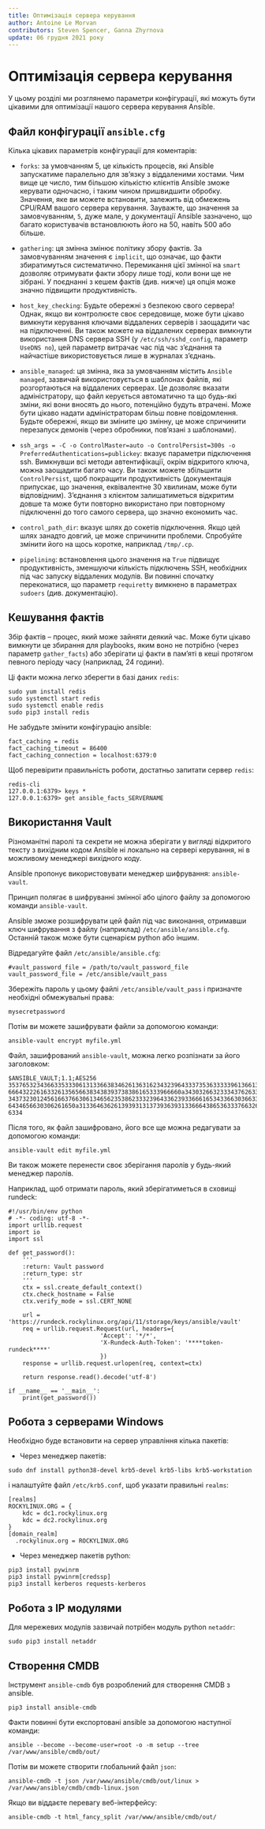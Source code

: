 ```yaml
---
title: Оптимізація сервера керування
author: Antoine Le Morvan
contributors: Steven Spencer, Ganna Zhyrnova
update: 06 грудня 2021 року
---
```


# Оптимізація сервера керування

У цьому розділі ми розглянемо параметри конфігурації, які можуть бути цікавими для оптимізації нашого сервера керування Ansible.

## Файл конфігурації `ansible.cfg`

Кілька цікавих параметрів конфігурації для коментарів:

* `forks`: за умовчанням 5, це кількість процесів, які Ansible запускатиме паралельно для зв’язку з віддаленими хостами. Чим вище це число, тим більшою кількістю клієнтів Ansible зможе керувати одночасно, і таким чином пришвидшити обробку. Значення, яке ви можете встановити, залежить від обмежень CPU/RAM вашого сервера керування. Зауважте, що значення за замовчуванням, `5`, дуже мале, у документації Ansible зазначено, що багато користувачів встановлюють його на 50, навіть 500 або більше.

* `gathering`: ця змінна змінює політику збору фактів. За замовчуванням значення є `implicit`, що означає, що факти збиратимуться систематично. Перемикання цієї змінної на `smart` дозволяє отримувати факти збору лише тоді, коли вони ще не зібрані. У поєднанні з кешем фактів (див. нижче) ця опція може значно підвищити продуктивність.

* `host_key_checking`: Будьте обережні з безпекою свого сервера! Однак, якщо ви контролюєте своє середовище, може бути цікаво вимкнути керування ключами віддалених серверів і заощадити час на підключенні. Ви також можете на віддалених серверах вимкнути використання DNS сервера SSH (у `/etc/ssh/sshd_config`, параметр `UseDNS no`), цей параметр витрачає час під час з’єднання та найчастіше використовується лише в журналах з’єднань.

* `ansible_managed`: ця змінна, яка за умовчанням містить `Ansible managed`, зазвичай використовується в шаблонах файлів, які розгортаються на віддалених серверах. Це дозволяє вказати адміністратору, що файл керується автоматично та що будь-які зміни, які вони вносять до нього, потенційно будуть втрачені. Може бути цікаво надати адміністраторам більш повне повідомлення. Будьте обережні, якщо ви зміните цю змінну, це може спричинити перезапуск демонів (через обробники, пов’язані з шаблонами).

* `ssh_args = -C -o ControlMaster=auto -o ControlPersist=300s -o PreferredAuthentications=publickey`: вказує параметри підключення ssh. Вимкнувши всі методи автентифікації, окрім відкритого ключа, можна заощадити багато часу. Ви також можете збільшити `ControlPersist`, щоб покращити продуктивність (документація припускає, що значення, еквівалентне 30 хвилинам, може бути відповідним). З’єднання з клієнтом залишатиметься відкритим довше та може бути повторно використано при повторному підключенні до того самого сервера, що значно економить час.

* `control_path_dir`: вказує шлях до сокетів підключення. Якщо цей шлях занадто довгий, це може спричинити проблеми. Спробуйте змінити його на щось коротке, наприклад `/tmp/.cp`.

* `pipelining`: встановлення цього значення на `True` підвищує продуктивність, зменшуючи кількість підключень SSH, необхідних під час запуску віддалених модулів. Ви повинні спочатку переконатися, що параметр `requiretty` вимкнено в параметрах `sudoers` (див. документацію).

## Кешування фактів

Збір фактів – процес, який може зайняти деякий час. Може бути цікаво вимкнути це збирання для playbooks, яким воно не потрібно (через параметр `gather_facts`) або зберігати ці факти в пам’яті в кеші протягом певного періоду часу (наприклад, 24 години).

Ці факти можна легко зберегти в базі даних `redis`:

```
sudo yum install redis
sudo systemctl start redis
sudo systemctl enable redis
sudo pip3 install redis
```

Не забудьте змінити конфігурацію ansible:

```
fact_caching = redis
fact_caching_timeout = 86400
fact_caching_connection = localhost:6379:0
```

Щоб перевірити правильність роботи, достатньо запитати сервер `redis`:

```
redis-cli
127.0.0.1:6379> keys *
127.0.0.1:6379> get ansible_facts_SERVERNAME
```

## Використання Vault

Різноманітні паролі та секрети не можна зберігати у вигляді відкритого тексту з вихідним кодом Ansible ні локально на сервері керування, ні в можливому менеджері вихідного коду.

Ansible пропонує використовувати менеджер шифрування: `ansible-vault`.

Принцип полягає в шифруванні змінної або цілого файлу за допомогою команди `ansible-vault`.

Ansible зможе розшифрувати цей файл під час виконання, отримавши ключ шифрування з файлу (наприклад) `/etc/ansible/ansible.cfg`. Останній також може бути сценарієм python або іншим.

Відредагуйте файл `/etc/ansible/ansible.cfg`:

```
#vault_password_file = /path/to/vault_password_file
vault_password_file = /etc/ansible/vault_pass
```

Збережіть пароль у цьому файлі `/etc/ansible/vault_pass` і призначте необхідні обмежувальні права:

```
mysecretpassword
```

Потім ви можете зашифрувати файли за допомогою команди:

```
ansible-vault encrypt myfile.yml
```

Файл, зашифрований `ansible-vault`, можна легко розпізнати за його заголовком:

```
$ANSIBLE_VAULT;1.1;AES256
35376532343663353330613133663834626136316234323964333735363333396136613266383966
6664322261633261356566383438393738386165333966660a343032663233343762633936313630
34373230124561663766306134656235386233323964336239336661653433663036633334366661
6434656630306261650a313364636261393931313739363931336664386536333766326264633330
6334
```

Після того, як файл зашифровано, його все ще можна редагувати за допомогою команди:

```
ansible-vault edit myfile.yml
```

Ви також можете перенести своє зберігання паролів у будь-який менеджер паролів.

Наприклад, щоб отримати пароль, який зберігатиметься в сховищі rundeck:

```
#!/usr/bin/env python
# -*- coding: utf-8 -*-
import urllib.request
import io
import ssl

def get_password():
    '''
    :return: Vault password
    :return_type: str
    '''
    ctx = ssl.create_default_context()
    ctx.check_hostname = False
    ctx.verify_mode = ssl.CERT_NONE

    url = 'https://rundeck.rockylinux.org/api/11/storage/keys/ansible/vault'
    req = urllib.request.Request(url, headers={
                          'Accept': '*/*',
                          'X-Rundeck-Auth-Token': '****token-rundeck****'
                          })
    response = urllib.request.urlopen(req, context=ctx)

    return response.read().decode('utf-8')

if __name__ == '__main__':
    print(get_password())
```

## Робота з серверами Windows

Необхідно буде встановити на сервер управління кілька пакетів:

* Через менеджер пакетів:

```
sudo dnf install python38-devel krb5-devel krb5-libs krb5-workstation
```

і налаштуйте файл `/etc/krb5.conf`, щоб указати правильні `realms`:

```
[realms]
ROCKYLINUX.ORG = {
    kdc = dc1.rockylinux.org
    kdc = dc2.rockylinux.org
}
[domain_realm]
  .rockylinux.org = ROCKYLINUX.ORG
```

* Через менеджер пакетів python:

```
pip3 install pywinrm
pip3 install pywinrm[credssp]
pip3 install kerberos requests-kerberos
```

## Робота з IP модулями

Для мережевих модулів зазвичай потрібен модуль python `netaddr`:

```
sudo pip3 install netaddr
```

## Створення CMDB

Інструмент `ansible-cmdb` був розроблений для створення CMDB з ansible.

```
pip3 install ansible-cmdb
```

Факти повинні бути експортовані ansible за допомогою наступної команди:

```
ansible --become --become-user=root -o -m setup --tree /var/www/ansible/cmdb/out/
```

Потім ви можете створити глобальний файл `json`:

```
ansible-cmdb -t json /var/www/ansible/cmdb/out/linux > /var/www/ansible/cmdb/cmdb-linux.json
```

Якщо ви віддаєте перевагу веб-інтерфейсу:

```
ansible-cmdb -t html_fancy_split /var/www/ansible/cmdb/out/
```
